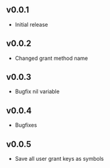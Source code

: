 ## v0.0.1

* Initial release

## v0.0.2

* Changed grant method name

## v0.0.3

* Bugfix nil variable

## v0.0.4

* Bugfixes

## v0.0.5

* Save all user grant keys as symbols
